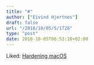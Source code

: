 ```yaml
---
title: "#"
author: ["Eivind Hjertnes"]
draft: false
url: "/2018/10/05/5/1728"
type: "post"
date: 2018-10-05T06:53:18+02:00
---
```


Liked: [Hardening
macOS](https://blog.bejarano.io/hardening-macos.html)
